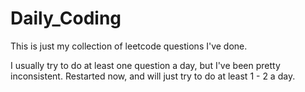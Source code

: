 # Daily_Coding
This is just my collection of leetcode questions I've done. 

I usually try to do at least one question a day, but I've been pretty inconsistent. Restarted now, and will just try to do at least 1 - 2 a day.


 
